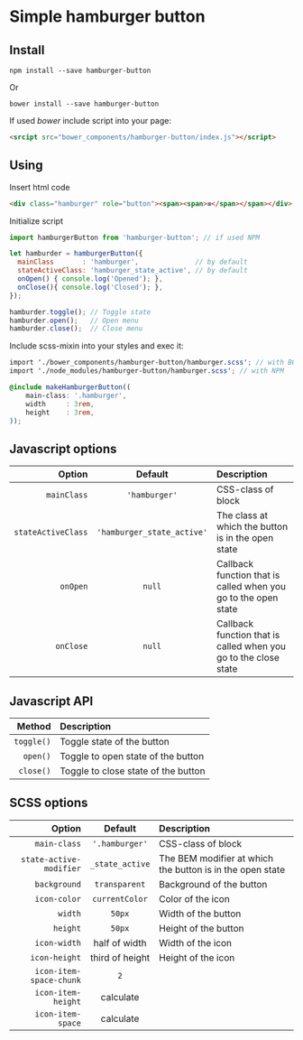 # Simple hamburger button

## Install
 
```
npm install --save hamburger-button
```

Or

```
bower install --save hamburger-button
```

If used _bower_ include script into your page:

```html
<srcipt src="bower_components/hamburger-button/index.js"></script>
```

## Using

Insert html code

```html
<div class="hamburger" role="button"><span><span>≡</span></span></div>
```

Initialize script

```javascript
import hamburgerButton from 'hamburger-button'; // if used NPM

let hamburder = hamburgerButton({
  mainClass       : 'hamburger',              // by default
  stateActiveClass: 'hamburger_state_active', // by default
  onOpen() { console.log('Opened'); },
  onClose(){ console.log('Closed'); },
});

hamburder.toggle(); // Toggle state
hamburder.open();   // Open menu
hamburder.close();  // Close menu
```

Include scss-mixin into your styles and exec it:

```scss
import './bower_components/hamburger-button/hamburger.scss'; // with BOWER
import './node_modules/hamburger-button/hamburger.scss'; // with NPM

@include makeHamburgerButton((
    main-class: '.hamburger',
    width     : 3rem,
    height    : 3rem,
));
```

## Javascript options

| Option | Default | Description
|---:|:---:|:---|
| `mainClass`        | `'hamburger'`             | CSS-class of block
| `stateActiveClass` | `'hamburger_state_active'`| The class at which the button is in the open state
| `onOpen`           | `null`                    | Callback function that is called when you go to the open state
| `onClose`          | `null`                    | Callback function that is called when you go to the close state

## Javascript API

| Method | Description
|---:|:---
| `toggle()` | Toggle state of the button
| `open()`   | Toggle to open state of the button
| `close()`  | Toggle to close state of the button

## SCSS options

| Option | Default | Description
|---:|:---:|:---|
| `main-class`            | `'.hamburger'`  | CSS-class of block
| `state-active-modifier` | `_state_active` | The BEM modifier at which the button is in the open state
| `background`            | `transparent`   | Background of the button
| `icon-color`            | `currentColor`  | Color of the icon
| `width`                 | `50px`          | Width of the button
| `height`                | `50px`          | Height of the button
| `icon-width`            | half of width   | Width of the icon
| `icon-height`           | third of height | Height of the icon
| `icon-item-space-chunk` | `2`             |
| `icon-item-height`      | calculate       |
| `icon-item-space`       | calculate       |
